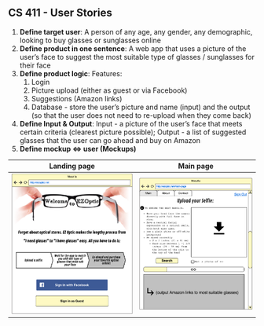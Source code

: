 [land_page]: ./cs411_team_3_mockup_-_landing_page.png "Landing page"
[main_page]: ./cs411_team_3_mockup_-_main_page.png "Main page"

## CS 411 - User Stories

1. __Define target user__: A person of any age, any gender, any demographic, looking to buy glasses or sunglasses online
2. __Define product in one sentence__: A web app that uses a picture of the user’s face to suggest the most suitable type of glasses / sunglasses for their face
3. __Define product logic__: 
Features:
    1. Login 
    2. Picture upload (either as guest or via Facebook)
    3. Suggestions (Amazon links) 
    4. Database - store the user’s picture and name (input) and the output (so that the user does not need to re-upload when they come back) 
4. __Define Input & Output__: Input - a picture of the user’s face that meets certain criteria (clearest picture possible); Output - a list of suggested glasses that the user can go ahead and buy on Amazon 
5. __Define mockup <=> user (Mockups)__

| Landing page           | Main page              |
| :--------------------: |:----------------------:|
| ![alt text][land_page] | ![alt text][main_page] |
